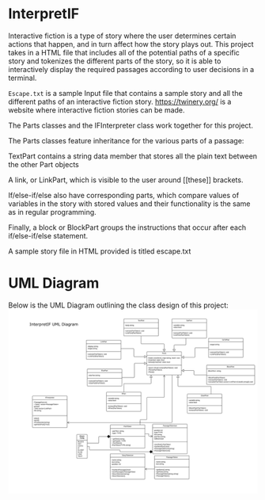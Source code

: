 # InterpretIF

Interactive fiction is a type of story where the user determines certain actions that happen, and in turn affect how the story plays out. This project takes in a HTML file that includes all of the potential paths of a specific story and tokenizes the different parts of the story, so it is able to interactively display the required passages according to user decisions in a terminal.

`Escape.txt` is a sample Input file that contains a sample story and all the different paths of an interactive fiction story. https://twinery.org/ is a website where interactive fiction stories can be made.

The Parts classes and the IFInterpreter class work together for this project.

The Parts classes feature inheritance for the various parts of a passage:

TextPart contains a string data member that stores all the plain text between the other Part objects

A link, or LinkPart, which is visible to the user around [[these]] brackets.

If/else-if/else also have corresponding parts, which compare values of variables in the story with stored values and their functionality is the same as in regular programming.

Finally, a block or BlockPart groups the instructions that occur after each if/else-if/else statement.

A sample story file in HTML provided is titled escape.txt

# UML Diagram
Below is the UML Diagram outlining the class design of this project:
![](Part5_UML-1.jpg)
